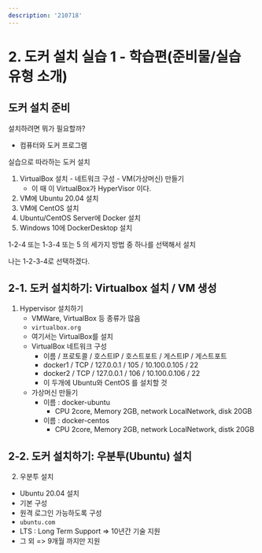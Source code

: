 ```yaml
---
description: '210718'
---
```


# 2. 도커 설치 실습 1 - 학습편\(준비물/실습 유형 소개\)

## 도커 설치 준비

설치하려면 뭐가 필요할까?

* 컴퓨터와 도커 프로그램

실습으로 따라하는 도커 설치

1. VirtualBox 설치 - 네트워크 구성 - VM\(가상머신\) 만들기
   * 이 때 이 VirtualBox가 HyperVisor 이다.
2. VM에 Ubuntu 20.04 설치
3. VM에 CentOS 설치
4. Ubuntu/CentOS Server에 Docker 설치
5. Windows 10에 DockerDesktop 설치

1-2-4 또는 1-3-4 또는 5 의 세가지 방법 중 하나를 선택해서 설치

나는 1-2-3-4로 선택하겠다.

## 2-1. 도커 설치하기: Virtualbox 설치 / VM 생성

1. Hypervisor 설치하기
   * VMWare, VirtualBox 등 종류가 많음
   * `virtualbox.org`
   * 여기서는 VirtualBox를 설치
   * VirtualBox 네트워크 구성 
     * 이름 / 프로토콜 / 호스트IP / 호스트포트 / 게스트IP / 게스트포트
     * docker1 / TCP / 127.0.0.1 / 105 / 10.100.0.105 / 22
     * docker2 / TCP / 127.0.0.1 / 106 / 10.100.0.106 / 22
     * 이 두개에 Ubuntu와 CentOS 를 설치할 것
   * 가상머신 만들기
     * 이름 : docker-ubuntu
       * CPU 2core, Memory 2GB, network LocalNetwork, disk 20GB
     * 이름 : docker-centos
       * CPU 2core, Memory 2GB, network LocalNetwork, distk 20GB

## 2-2. 도커 설치하기: 우분투\(Ubuntu\) 설치

2. 우분투 설치

* Ubuntu 20.04 설치
* 기본 구성
* 원격 로그인 가능하도록 구성
* `ubuntu.com`
*  LTS : Long Term Support =&gt; 10년간 기술 지원
* 그 외 =&gt; 9개월 까지만 지원



